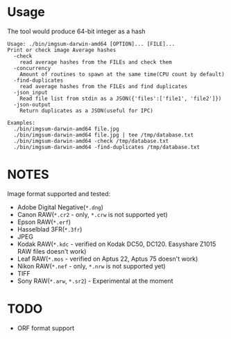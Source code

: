 # Usage

The tool would produce 64-bit integer as a hash

```
Usage: ./bin/imgsum-darwin-amd64 [OPTION]... [FILE]...
Print or check image Average hashes
  -check
    read average hashes from the FILEs and check them
  -concurrency
    Amount of routines to spawn at the same time(CPU count by default)
  -find-duplicates
    read average hashes from the FILEs and find duplicates
  -json_input
    Read file list from stdin as a JSON({'files':['file1', 'file2']})
  -json-output
    Return duplicates as a JSON(useful for IPC)

Examples:
  ./bin/imgsum-darwin-amd64 file.jpg
  ./bin/imgsum-darwin-amd64 file.jpg | tee /tmp/database.txt
  ./bin/imgsum-darwin-amd64 -check /tmp/database.txt
  ./bin/imgsum-darwin-amd64 -find-duplicates /tmp/database.txt
```

# NOTES

Image format supported and tested:
* Adobe Digital Negative(`*.dng`)
* Canon RAW(`*.cr2` - only, `*.crw` is not supported yet)
* Epson RAW(`*.erf`)
* Hasselblad 3FR(`*.3fr`)
* JPEG
* Kodak RAW(`*.kdc` - verified on Kodak DC50, DC120. Easyshare Z1015 RAW files doesn't work)
* Leaf RAW(`*.mos` - verified on Aptus 22, Aptus 75 doesn't work)
* Nikon RAW(`*.nef` - only, `*.nrw` is not supported yet)
* TIFF
* Sony RAW(`*.arw`, `*.sr2`) - Experimental at the moment


# TODO

 * ORF format support
